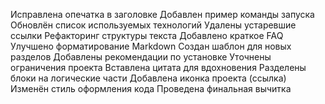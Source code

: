 Исправлена опечатка в заголовке
Добавлен пример команды запуска
Обновлён список используемых технологий
Удалены устаревшие ссылки
Рефакторинг структуры текста
Добавлено краткое FAQ
Улучшено форматирование Markdown
Создан шаблон для новых разделов
Добавлены рекомендации по установке
Уточнены ограничения проекта
Вставлена цитата для вдохновения
Разделены блоки на логические части
Добавлена иконка проекта (ссылка)
Изменён стиль оформления кода
Проведена финальная вычитка